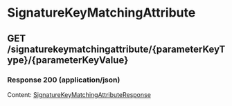 # SignatureKeyMatchingAttribute


## GET /signaturekeymatchingattribute/{parameterKeyType}/{parameterKeyValue}
### Response 200 (application/json)
Content: [SignatureKeyMatchingAttributeResponse](SignatureKeyMatchingAttributeResponse.md)

